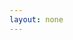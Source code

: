 ```yaml
---
layout: none
---
```


<RedoclyAPIBlock 
    src="/redocly-test/openapi/openapi.yaml" 
    requestInterceptor="
        function(req, operation) { 
            console.log('Args:', req, operation); 
            return req; 
        }
    " 
/>